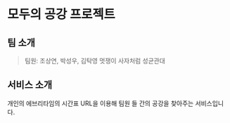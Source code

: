 # 모두의 공강 프로젝트

## 팀 소개
> 팀원: 조상연, 박성우, 김탁영
> 멋쟁이 사자처럼 성균관대

## 서비스 소개
개인의 에브리타임의 시간표 URL을 이용해 팀원 들 간의 공강을 찾아주는 서비스입니다.





